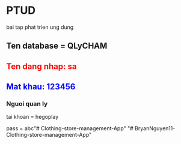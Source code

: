 # PTUD

bai tap phat trien ung dung

## Ten database = QLyCHAM

<h2 style = "color: red">Ten dang nhap: <strong>sa</strong></h2>
<h2 style = "color: blue">Mat khau: <strong>123456</strong></h2>

### Nguoi quan ly
tai khoan = hegoplay

pass = abc"# Clothing-store-management-App" 
"# BryanNguyen11-Clothing-store-management-App" 
